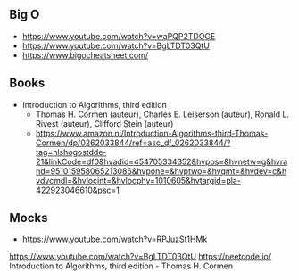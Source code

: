 ## Big O

- https://www.youtube.com/watch?v=waPQP2TDOGE
- https://www.youtube.com/watch?v=BgLTDT03QtU
- https://www.bigocheatsheet.com/

## Books

- Introduction to Algorithms, third edition
	-  Thomas H. Cormen (auteur), Charles E. Leiserson (auteur), Ronald L. Rivest (auteur), Clifford Stein (auteur)
	- https://www.amazon.nl/Introduction-Algorithms-third-Thomas-Cormen/dp/0262033844/ref=asc_df_0262033844/?tag=nlshogostdde-21&linkCode=df0&hvadid=454705334352&hvpos=&hvnetw=g&hvrand=951015958065213086&hvpone=&hvptwo=&hvqmt=&hvdev=c&hvdvcmdl=&hvlocint=&hvlocphy=1010605&hvtargid=pla-422923046610&psc=1

## Mocks

- https://www.youtube.com/watch?v=RPJuzSt1HMk

https://www.youtube.com/watch?v=BgLTDT03QtU
https://neetcode.io/
Introduction to Algorithms, third edition -  Thomas H. Cormen